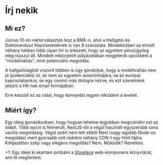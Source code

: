 # Írj nekik
## Mi ez?
Június 10-én rektorválasztás lesz a BME-n, ahol a Hallgatói és Doktorandusz Képviseleteknek is van 8 szavazata. Mindeközben az elmúlt néhány hétben több olyan hír is érkezett, hogy az egyetem pénzügyileg elég rosszul áll. Mindkét rektorjelölt pályázatában megjelenik opcióként a "modellváltás", mint potenciális megoldás.

A hallgatóságból viszont többen is úgy gondoljuk, hogy a modellváltás nem jó (potenciális) út, se nem az egyetem autonómiájára, se az európai kapcsolatainkra, se egy csomó más dologra nézve, és ezt szeretnénk jelezni a HK-nak email formájában.

Erre készült ez az oldal, hogy könnyebb legyen elküldeni a levelet.

## Miért így?
Egy ideig gondolkodtam, hogy hogyan lehetne legjobban megcsinálni ezt az oldalt. Több opció is felmerült, NextJS-től a végül használt egyszerűbb sima vanilla megoldásig. Végül azért nem lett ebből Next (vagy egyébb Node-os megoldás) mert gyorsabb volt rádobni néhány CDN-t egy html fájlra. Kifejezetten szép vagy elegáns megoldás? Nem. Működik? Remélem.

+1: Egy ideje ki akartam próbálni a [Shoelace](https://shoelace.style/) web-komponens könyvtárat, ami itt megtörtént. 
